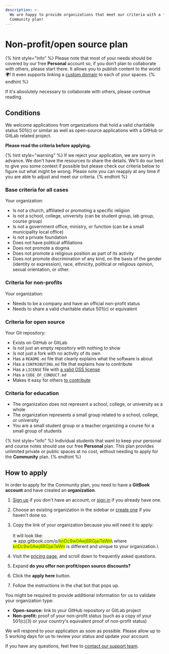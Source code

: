 ```yaml
---
description: >-
  We are happy to provide organizations that meet our criteria with a free
  Community plan!
---
```


# Non-profit/open source plan

{% hint style="info" %}
Please note that most of your needs should be covered by our free **Personal** account so, if you don’t plan to collaborate with others, please start there. It allows you to publish content to the world 🌍! It even supports linking a [custom domain](../../advanced-guides/custom-domain/) to each of your spaces.
{% endhint %}

If it's absolutely necessary to collaborate with others, please continue reading.

## Conditions

We welcome applications from organizations that hold a valid charitable status 501(c) or similar as well as open-source applications with a GitHub or GitLab related project.

**Please read the criteria before applying.**

{% hint style="warning" %}
If we reject your application, we are sorry in advance. We don't have the resources to share the details. We'll do our best to give you some context if possible but please check our criteria below to figure out what might be wrong. Please note you can reapply at any time if you are able to adjust and meet our criteria.
{% endhint %}

### Base criteria for all cases

Your organization:

* Is not a church, affiliated or promoting a specific religion
* Is not a school, college, university (can be student group, lab group, course group)
* Is not a government office, ministry, or function (can be a small municipality local office)
* Is not a private foundation
* Does not have political affiliations
* Does not promote a dogma
* Does not promote a religious position as part of its activity
* Does not promote discrimination of any kind, on the basis of the gender (identity or expression), race, ethnicity, political or religious opinion, sexual orientation, or other.

### Criteria for non-profits

Your organization:

* Needs to be a company and have an official non-profit status
* Needs to share a valid charitable status 501(c) or equivalent

### Criteria for open source

Your Git repository:

* Exists on GitHub or GitLab
* Is not just an empty repository with nothing to show
* Is not just a fork with no activity of its own
* Has a `README.md` file that clearly explains what the software is about
* Has a `CONTRIBUTING.md` file that explains how to contribute
* Has a `LICENSE` file with [a valid OSS license](https://choosealicense.com)
* Has a `CODE_OF_CONDUCT.md`
* Makes it easy for others [to contribute](https://docs.github.com/en/free-pro-team@latest/github/getting-started-with-github/finding-ways-to-contribute-to-open-source-on-github#finding-good-first-issues)

### Criteria for education

* The organization does not represent a school, college, or university as a whole
* The organization represents a small group related to a school, college, or university
* You are a small student group or a teacher organizing a course for a small group of students

{% hint style="info" %}
Individual students that want to keep your personal and course notes should use our free **Personal** plan. This plan provides unlimited private or public spaces at no cost, without needing to apply for the **Community** plan.
{% endhint %}

## How to apply

In order to apply for the Community plan, you need to have a **GitBook account** and have created an **organization**.

1. [Sign up](https://app.gitbook.com/join) if you don't have an account, or [sign in](https://app.gitbook.com/) if you already have one.
2. Choose an existing organization in the sidebar or [create one](https://app.gitbook.com/welcome/o/business#sidebar\_menu) if you haven't done so.
3. Copy the link of your organization because you will need it to apply:\
   \
   It will look like:\
   &#x20; \=> app.gitbook.com/o/<mark style="color:green;background-color:yellow;">knDc9w0Awj6RGjaiTeWn</mark>\ <mark style="color:green;background-color:yellow;"></mark>  where <mark style="color:green;background-color:yellow;">knDc9w0Awj6RGjaiTeWn</mark> is different and unique to your organization.\

4. Visit the [pricing page](https://www.gitbook.com/pricing), and scroll down to frequently asked questions.
5. Expand **do you offer non profit/open source discounts?**
6. Click the **apply here** button.
7. Follow the instructions in the chat bot that pops up.

You might be required to provide additional information for us to validate your organization type:

* **Open-source:** link to your GitHub repository or GitLab project
* **Non-profit:** proof of your non-profit status (such as a copy of your 501(c)(3) or your country's equivalent proof of non-profit status)

We will respond to your application as soon as possible. Please allow up to 5 working days for us to review your status and update your account.

If you have any questions, feel free to [contact our support team](../../troubleshooting/support.md).
